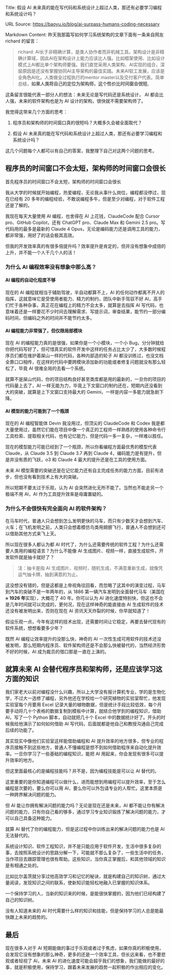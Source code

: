 Title: 假设 AI 未来真的能在写代码和系统设计上超过人类，那还有必要学习编程和系统设计吗？

URL Source: https://baoyu.io/blog/ai-surpass-humans-coding-necessary

Markdown Content:
昨天我那篇写如何学习系统架构的文章下面有一条来自网友 richard 的留言：

> richard: AI长于非精确计算，是类人协作者而非机械工具。架构设计是非精确计算域，因此AI在架构设计上能力应该比人强。比如框架使用、比如设计模式上AI都比单个架构师要强。我们直觉采用人类架构、AI实现的组合，深层原因是还没有掌握协同AI主导架构的最佳实践。未来AI软工发展，应该是全角色AI化。人类做全过程执行的mentor master以及交付客户代表。简单总结，**如果人类将自己的定位为架构师，这个性价比时间窗会很短**。

这条留言很能代表一部分人的想法：未来无论是写代码还是系统设计， AI 都会比人强，未来的软件架构也是为 AI 设计的架构，很快就不需要架构师了。

我觉得这带来几个方面的思考：

1.   程序员和架构师的时间窗口真的很短吗？大概多久会被全面取代？

2.   假设 AI 未来真的能在写代码和系统设计上超过人类，那还有必要学习编程和系统设计吗？

这几个问题每个人都可以有自己的答案，我整理下自己对这两个问题的思考。

程序员的时间窗口不会太短，架构师的时间窗口会很长
------------------------

首先程序员的时间窗口不会太短，架构师的时间窗口会很长

我从大学的时候就开始编程，热爱编程，无论我从事什么岗位，编程都没停过，现在已经有 20 多年的编程经验，不敢说编程多牛，但是至少对编程，对于软件工程还是了解的。

我现在每天大量使用 AI 编程，也舍得在 AI 上花钱，ClaudeCode 配合 Cursor pro、GitHub Copilot，还有 ChatGPT pro、Claude Max 和 Gemini 2.5 pro。写代码用的最多是最新的 Claude 4 Opus，无论是编码能力还是调用工具的能力，都非常强，用好了的话会极其高效。

但我的开发效率真的有很多倍提升吗？效率提升是肯定的，但并没有想象中成倍的上升，并不能一个人干几个人的活！

### 为什么 AI 编程效率没有想象中那么高？

#### AI 编程的自动化程度不够

现在的 AI 编程就相当于辅助驾驶，半自动都算不上，AI 的任何动作都离不开人的指挥，这就意味它是受使用者能力、精力的制约，团队中新手驾驭不好 AI，高手们忙于各种杂事，真正花在编程上的精力不会太多，就算是去指挥 AI 写代码，也意味着还是一样要花不少时间去理解需求、写提示词，审查结果，能节约一部分编码时间，但编码之外的时间并不能节约太多。

#### AI 编程能力非常强了，但仅限局部模块

现在 AI 的编程能力真的是很强，如果你是一个小模块，一个小 Bug，分分钟就给你把代码写好了，但可惜真实的软件开发中这样的任务占比太少了，大多数时候程序员们都在维护着屎山一样的代码，各种内部造的轮子 AI 都没训练过，也没文档全靠口口相传，在这样的代码中要跨模块添加新的功能或者修复问题就没有那么轻松了，毕竟 AI 很难全局的去看一个系统。

就算不是屎山代码，你的项目结构良好甚至类库都是用的最新的，一旦你的项目的代码量上去了，AI 一样无能为力，毕竟上下文窗口的制约还在，短期内还没看到大的突破，就算是上下文窗口支持最大的 Gemini，一样是内容一多能力就急剧下降。

#### AI 模型的能力可能到了一个瓶颈

现在的 AI 编程智能体 Devin 我没用过，但顶尖的 ClaudeCode 和 Codex 我是都大量使用过，虽然它们能在项目中像一个真正的工程师一样熟练的使用各种命令行工具检索、提取相关代码，也有记忆能力，但是代码一多一复杂，一样难以胜任。

现在的模型能力可能已经到了一个瓶颈，所以你看编程方面最优秀的模型代表 Claude，从 Claude 3.5 到 Claude 3.7 再到 Claude 4，编码能力是有提升，但是并没有质的飞跃，o3 和 Claude 4 最大的提升还是在工具的使用方面。

未来 AI 模型需要的突破还是在记忆能力还有自主完成任务的能力方面，目前有进步，但也没有看到技术上有大的突破。

所以短期不要太过于乐观，认为 AI 会突然进化无所不能了。当然也不能走另一个极端不用 AI，AI 作为工具提升效率是毋庸置疑的。

### 为什么不会很快有完全面向 AI 的软件架构？

在马车时代，普通人只会想到怎么发明更快的马车，而只有少数天才会想到汽车、火车；在飞机发明之前，人类只会想着模仿鸟类用翅膀飞行，普通人不会想到还可以借助其他方式来飞上天。

所以现在很多人都认为都 AI 时代了，为什么还需要传统的软件工程？为什么还需要人类用的编程语言？为什么不能像 AI 生成图片、视频一样，直接生成软件，开发软件就是抽卡就好了？

> 注：抽卡是指 AI 生成图片、视频时，随机生成，不满意重新生成，就像凭运气抽卡牌，抽到满意的为止。

这没想没有错的，但是这都是上帝视角往回看，而忽略了这其中的演变过程，马车到汽车的突破不是一年两年的，从 1886 第一辆汽车发明到全面替代马车（美国在 **≈ 1926 年**实现），大概花了 40 年。你可以认为 AI 进化速度特别快，但这也不会是几年时间就可以完成的，更何况，现在这样神奇的能直接由 AI 生成软件的技术还没有被发明出来，否则在现在 AI 资讯天天炸裂的时候，你早就知道了！

假设乐观一点，今年有这样的技术出现，还需要时间让它稳定，再要去替代现有的软件系统，想想看要多少年？

既然 AI 编程让效率提升的没那么快，神奇的 AI 一次性生成可用软件的技术还没被发明，那么短期内程序员、软件架构师还是不会那么快被替代的，当然经济形势不好的时候，AI 成为裁员的借口那是一直在上演的。

就算未来 AI 会替代程序员和架构师，还是应该学习这方面的知识
-------------------------------

我们家老大以前对编程没什么兴趣，所以上大学没有报计算机专业，学的是生物化学，不过大一选修了编程，另外他还在学校给一个研究植物的实验室帮忙，他发现实验室每个月要用 Excel 记录大量的植物数据，但是统计手段比较低效，每个月要手动将几十个表格的数据复制到模板中计算，就结合他学到的编程知识，借助 AI，写了一个 Python 脚本，自动就把几十个 Excel 中的数据统计好了。开头的时候我给他演示了如何如何借助 AI 写代码，后面就都是他自己和教授沟通自己完成后续的功能了。

其实现实中像他们实验室这样能借助编程和 AI 提升效率的地方很多，但专业的程序员接触不到这些地方，普通人不懂编程是想不到如何借助程序来自动化提升效率。一旦你学习了一些基础的编程知识，能把 AI 用起来，你会发现有很多可以提升效率的地方。

但这里面最核心的是编程技能吗？并不是，因为编程技能是可以让 AI 替代的。

这里重要的是你知道编程可以做什么，进而能想到用编程可以提升效率，至于怎么编程是次要的，要么你可以用 AI，要么你可以外包请专业的人帮忙。这里本质是一种跨界解决问题的能力。

但 AI 能让你拥有解决问题的能力吗？无论是现在还是未来，AI 都不能让你有解决问题的能力，只有你自己看的够多，通过学习专业知识锻炼了解决问题的能力，才可以自己具备这种能力。

就算 AI 替代了你的编程能力，但是这过程中你训练出来的解决问题的能力也是 AI 无法替代的。

系统设计知识、软件工程知识，并不是只能应用于软件开发，生活中很多复杂的事，去按照系统设计的思路分解一下，可能就不那么复杂了，一些生活中的任务，当作项目去跟踪管理也很有帮助。这些知识，当你真正掌握后，和其他领域的知识是有相通之处的。

比如比尔盖茨就分享过他高效学习和记忆的秘诀，就是构建自己的知识树，通过大量阅读，发现知识之间的联系，使新知识能轻松地融入已掌握的知识体系。

一个保持学习的人，当新的知识来的时候，是能很快掌握的，因为他们已经构建了自己的知识树。

没有人知道未来的 AI 时代需要什么样的知识和技能，但是保持学习的人总是能最快跟上未来的趋势的。

最后
--

现在很多人对于 AI 短期能做的事过于乐观或者过于焦虑，如果你真的积极使用，会发现它没有想象的那么神奇，更多的还是一个效率工具，但长远来看，也不要悲观或者轻视了 AI，未来 AI 的进化速度可能会超乎我们的想象，我们能做的最好的事，就是积极使用，保持学习，跟着未来发展的趋势一起积极的作出相应的变化。
